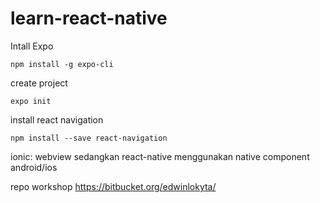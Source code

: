 # learn-react-native
Intall Expo
```
npm install -g expo-cli 
```

create project
```
expo init
```

install react navigation
```
npm install --save react-navigation
```
ionic: webview sedangkan react-native menggunakan native component android/ios

repo workshop 
https://bitbucket.org/edwinlokyta/

 